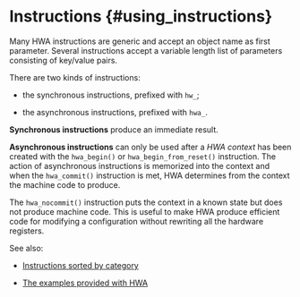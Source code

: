 
Instructions {#using_instructions}
============

Many HWA instructions are generic and accept an object name as first
parameter. Several instructions accept a variable length list of parameters
consisting of key/value pairs.

There are two kinds of instructions:

 * the synchronous instructions, prefixed with `hw_`;

 * the asynchronous instructions, prefixed with `hwa_`.

__Synchronous instructions__ produce an immediate result.

__Asynchronous instructions__ can only be used after a _HWA context_ has been
created with the `hwa_begin()` or `hwa_begin_from_reset()` instruction. The
action of asynchronous instructions is memorized into the context and when the
`hwa_commit()` instruction is met, HWA determines from the context the machine
code to produce.

The `hwa_nocommit()` instruction puts the context in a known state but does not
produce machine code. This is useful to make HWA produce efficient code for
modifying a configuration without rewriting all the hardware registers.

See also:

 * <a href="modules.html">Instructions sorted by category</a>

 * <a href="examples.html">The examples provided with HWA</a>

<br>
